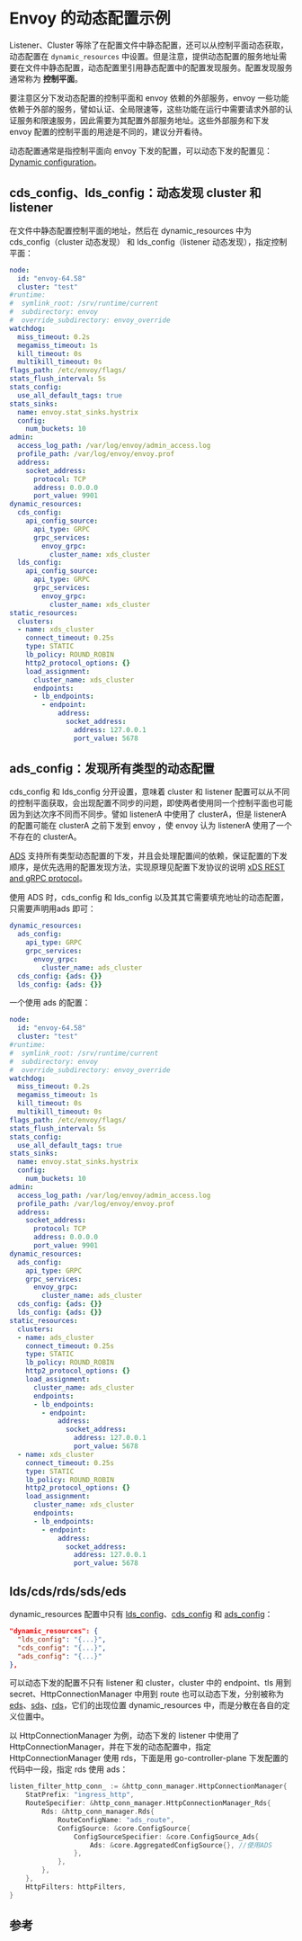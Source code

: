<!-- toc -->
# Envoy 的动态配置示例

Listener、Cluster 等除了在配置文件中静态配置，还可以从控制平面动态获取，动态配置在 `dynamic_resources` 中设置。但是注意，提供动态配置的服务地址需要在文件中静态配置，动态配置里引用静态配置中的配置发现服务。配置发现服务通常称为 **控制平面**。


要注意区分下发动态配置的控制平面和 envoy 依赖的外部服务，envoy 一些功能依赖于外部的服务，譬如认证、全局限速等，这些功能在运行中需要请求外部的认证服务和限速服务，因此需要为其配置外部服务地址。这些外部服务和下发 envoy 配置的控制平面的用途是不同的，建议分开看待。

动态配置通常是指控制平面向 envoy 下发的配置，可以动态下发的配置见：[Dynamic configuration][8]。

## cds_config、lds_config：动态发现 cluster 和 listener

在文件中静态配置控制平面的地址，然后在 dynamic_resources 中为 cds_config（cluster 动态发现） 和 lds_config（listener 动态发现），指定控制平面：

```yaml
node:
  id: "envoy-64.58"
  cluster: "test"
#runtime:
#  symlink_root: /srv/runtime/current
#  subdirectory: envoy
#  override_subdirectory: envoy_override
watchdog:
  miss_timeout: 0.2s
  megamiss_timeout: 1s
  kill_timeout: 0s
  multikill_timeout: 0s
flags_path: /etc/envoy/flags/
stats_flush_interval: 5s
stats_config:
  use_all_default_tags: true
stats_sinks:
  name: envoy.stat_sinks.hystrix
  config:
    num_buckets: 10
admin:
  access_log_path: /var/log/envoy/admin_access.log
  profile_path: /var/log/envoy/envoy.prof
  address:
    socket_address:
      protocol: TCP
      address: 0.0.0.0
      port_value: 9901
dynamic_resources:
  cds_config:
    api_config_source:
      api_type: GRPC
      grpc_services:
        envoy_grpc:
          cluster_name: xds_cluster
  lds_config:
    api_config_source:
      api_type: GRPC
      grpc_services:
        envoy_grpc:
          cluster_name: xds_cluster
static_resources:
  clusters:
  - name: xds_cluster
    connect_timeout: 0.25s
    type: STATIC
    lb_policy: ROUND_ROBIN
    http2_protocol_options: {}
    load_assignment:
      cluster_name: xds_cluster
      endpoints:
      - lb_endpoints:
        - endpoint:
            address:
              socket_address:
                address: 127.0.0.1
                port_value: 5678
```

## ads_config：发现所有类型的动态配置

cds_config 和 lds_config 分开设置，意味着 cluster 和 listener 配置可以从不同的控制平面获取，会出现配置不同步的问题，即使两者使用同一个控制平面也可能因为到达次序不同而不同步。譬如 listenerA 中使用了 clusterA，但是 listenerA 的配置可能在 clusterA 之前下发到 envoy ，使 envoy 认为 listenerA 使用了一个不存在的 clusterA。

[ADS][5] 支持所有类型动态配置的下发，并且会处理配置间的依赖，保证配置的下发顺序，是优先选用的配置发现方法，实现原理见配置下发协议的说明 [xDS REST and gRPC protocol][7]。

使用 ADS 时，cds_config 和 lds_config 以及其其它需要填充地址的动态配置，只需要声明用ads 即可：

```yaml
dynamic_resources:
  ads_config:
    api_type: GRPC
    grpc_services:
      envoy_grpc:
        cluster_name: ads_cluster
  cds_config: {ads: {}}
  lds_config: {ads: {}}
```

一个使用 ads 的配置：
 
```yaml
node:
  id: "envoy-64.58"
  cluster: "test"
#runtime:
#  symlink_root: /srv/runtime/current
#  subdirectory: envoy
#  override_subdirectory: envoy_override
watchdog:
  miss_timeout: 0.2s
  megamiss_timeout: 1s
  kill_timeout: 0s
  multikill_timeout: 0s
flags_path: /etc/envoy/flags/
stats_flush_interval: 5s
stats_config:
  use_all_default_tags: true
stats_sinks:
  name: envoy.stat_sinks.hystrix
  config:
    num_buckets: 10
admin:
  access_log_path: /var/log/envoy/admin_access.log
  profile_path: /var/log/envoy/envoy.prof
  address:
    socket_address:
      protocol: TCP
      address: 0.0.0.0
      port_value: 9901
dynamic_resources:
  ads_config:
    api_type: GRPC
    grpc_services:
      envoy_grpc:
        cluster_name: ads_cluster
  cds_config: {ads: {}}
  lds_config: {ads: {}}
static_resources:
  clusters:
  - name: ads_cluster
    connect_timeout: 0.25s
    type: STATIC
    lb_policy: ROUND_ROBIN
    http2_protocol_options: {}
    load_assignment:
      cluster_name: ads_cluster
      endpoints:
      - lb_endpoints:
        - endpoint:
            address:
              socket_address:
                address: 127.0.0.1
                port_value: 5678
  - name: xds_cluster
    connect_timeout: 0.25s
    type: STATIC
    lb_policy: ROUND_ROBIN
    http2_protocol_options: {}
    load_assignment:
      cluster_name: xds_cluster
      endpoints:
      - lb_endpoints:
        - endpoint:
            address:
              socket_address:
                address: 127.0.0.1
                port_value: 5678
```

## lds/cds/rds/sds/eds

dynamic_resources 配置中只有 [lds_config][3]、[cds_config][4] 和 [ads_config][5]：

```json
"dynamic_resources": {
  "lds_config": "{...}",
  "cds_config": "{...}",
  "ads_config": "{...}"
},
```

可以动态下发的配置不只有 listener 和 cluster，cluster 中的 endpoint、tls 用到 secret、HttpConnectionManager 中用到 route 也可以动态下发，分别被称为 [eds][6]、[sds][1]、[rds][2]，它们的出现位置 dynamic_resources 中，而是分散在各自的定义位置中。

以 HttpConnectionManager 为例，动态下发的 listener 中使用了 HttpConnectionManager，并在下发的动态配置中，指定 HttpConnectionManager 使用 rds，下面是用 go-controller-plane 下发配置的代码中一段，指定 rds 使用 ads：

```go
listen_filter_http_conn_ := &http_conn_manager.HttpConnectionManager{
    StatPrefix: "ingress_http",
    RouteSpecifier: &http_conn_manager.HttpConnectionManager_Rds{
        Rds: &http_conn_manager.Rds{
            RouteConfigName: "ads_route",
            ConfigSource: &core.ConfigSource{
                ConfigSourceSpecifier: &core.ConfigSource_Ads{
                    Ads: &core.AggregatedConfigSource{}, //使用ADS
                },
            },
        },
    },
    HttpFilters: httpFilters,
}
```

## 参考

[1]: https://www.envoyproxy.io/docs/envoy/latest/configuration/secret.html  "Secret discovery service (SDS)"
[2]: https://www.envoyproxy.io/docs/envoy/latest/configuration/http_conn_man/rds.html "Route discovery service (RDS)"
[3]: https://www.envoyproxy.io/docs/envoy/latest/configuration/listeners/lds.html  "LDS"
[4]: https://www.envoyproxy.io/docs/envoy/latest/configuration/cluster_manager/cds.html "CDS"
[5]: https://www.envoyproxy.io/docs/envoy/latest/configuration/overview/v2_overview#aggregated-discovery-service  "ADS"
[6]: https://www.envoyproxy.io/docs/envoy/latest/intro/arch_overview/operations/dynamic_configuration#arch-overview-dynamic-config-eds "EDS"
[7]: https://www.envoyproxy.io/docs/envoy/latest/api-docs/xds_protocol#eventual-consistency-considerations "xDS REST and gRPC protocol"
[8]: https://www.envoyproxy.io/docs/envoy/latest/intro/arch_overview/operations/dynamic_configuration#arch-overview-dynamic-config-eds  "Dynamic configuration"
